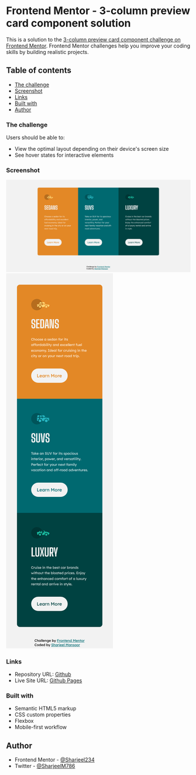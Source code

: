 # Frontend Mentor - 3-column preview card component solution

This is a solution to the [3-column preview card component challenge on Frontend Mentor](https://www.frontendmentor.io/challenges/3column-preview-card-component-pH92eAR2-). Frontend Mentor challenges help you improve your coding skills by building realistic projects. 

## Table of contents


  - [The challenge](#the-challenge)
  - [Screenshot](#screenshot)
  - [Links](#links)
  - [Built with](#built-with)
- [Author](#author)

### The challenge

Users should be able to:

- View the optimal layout depending on their device's screen size
- See hover states for interactive elements

### Screenshot

![](/Screenshot/Desktop-preview.png)
![](/Screenshot/Mobile-preview.png)

### Links

- Repository URL: [Github](https://github.com/Sharjeel234/Sharjeel234.github.io.git)
- Live Site URL: [Github Pages](https://sharjeel234.github.io/)

### Built with

- Semantic HTML5 markup
- CSS custom properties
- Flexbox
- Mobile-first workflow

## Author

- Frontend Mentor - [@Sharjeel234](https://www.frontendmentor.io/profile/Sharjeel234)
- Twitter - [@SharjeelM786](https://twitter.com/SharjeelM786)




